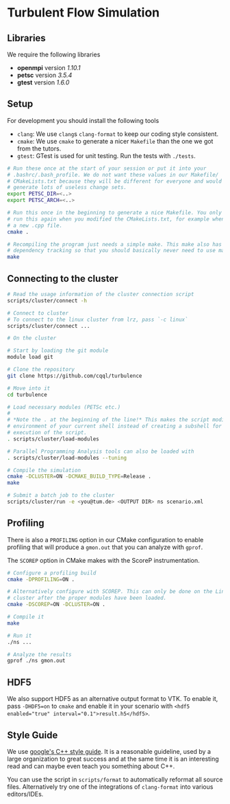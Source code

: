 # Turbulent Flow Simulation

## Libraries

We require the following libraries

- **openmpi** version *1.10.1*
- **petsc** version *3.5.4*
- **gtest** version *1.6.0*

## Setup

For development you should install the following tools

* `clang`: We use `clang`s `clang-format` to keep our coding style consistent.
* `cmake`: We use `cmake` to generate a nicer `Makefile` than the one we got
  from the tutors.
* `gtest`: GTest is used for unit testing. Run the tests with `./tests`.

```sh
# Run these once at the start of your session or put it into your
# .bashrc/.bash_profile. We do not want these values in our Makefile/
# CMakeLists.txt because they will be different for everyone and would thus
# generate lots of useless change sets.
export PETSC_DIR=<..>
export PETSC_ARCH=<..>

# Run this once in the beginning to generate a nice Makefile. You only need to
# run this again when you modified the CMakeLists.txt, for example when you add
# a new .cpp file.
cmake .

# Recompiling the program just needs a simple make. This make also has proper
# dependency tracking so that you should basically never need to use make clean.
make
```

## Connecting to the cluster

```sh
# Read the usage information of the cluster connection script
scripts/cluster/connect -h

# Connect to cluster
# To connect to the linux cluster from lrz, pass `-c linux`
scripts/cluster/connect ...

# On the cluster

# Start by loading the git module
module load git

# Clone the repository
git clone https://github.com/cqql/turbulence

# Move into it
cd turbulence

# Load necessary modules (PETSc etc.)
#
# *Note the . at the beginning of the line!* This makes the script modify the
# environment of your current shell instead of creating a subshell for the
# execution of the script.
. scripts/cluster/load-modules

# Parallel Programming Analysis tools can also be loaded with
. scripts/cluster/load-modules --tuning

# Compile the simulation
cmake -DCLUSTER=ON -DCMAKE_BUILD_TYPE=Release .
make

# Submit a batch job to the cluster
scripts/cluster/run -e <you@tum.de> <OUTPUT DIR> ns scenario.xml
```

## Profiling

There is also a `PROFILING` option in our CMake configuration to enable
profiling that will produce a `gmon.out` that you can analyze with `gprof`.

The `SCOREP` option in CMake makes with the ScoreP instrumentation.

```sh
# Configure a profiling build
cmake -DPROFILING=ON .

# Alternatively configure with SCOREP. This can only be done on the Linux
# cluster after the proper modules have been loaded.
cmake -DSCOREP=ON -DCLUSTER=ON .

# Compile it
make

# Run it
./ns ...

# Analyze the results
gprof ./ns gmon.out
```

## HDF5

We also support HDF5 as an alternative output format to VTK. To enable it, pass
`-DHDF5=on` to `cmake` and enable it in your scenario with `<hdf5 enabled="true"
interval="0.1">result.h5</hdf5>`.

## Style Guide

We use
[google's C++ style guide](http://google.github.io/styleguide/cppguide.html). It
is a reasonable guideline, used by a large organization to great success and at
the same time it is an interesting read and can maybe even teach you something
about C++.

You can use the script in `scripts/format` to automatically reformat all source
files. Alternatively try one of the integrations of `clang-format` into various
editors/IDEs.
